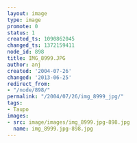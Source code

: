 ```yaml
---
layout: image
type: image
promote: 0
status: 1
created_ts: 1090862045
changed_ts: 1372159411
node_id: 898
title: IMG_8999.JPG
author: anj
created: '2004-07-26'
changed: '2013-06-25'
redirect_from:
- "/node/898/"
permalink: "/2004/07/26/img_8999_jpg/"
tags:
- Taupo
images:
- src: image/images/img_8999.jpg-898.jpg
  name: img_8999.jpg-898.jpg
---
```


